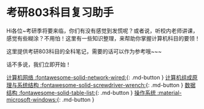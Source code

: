 考研803科目复习助手
===

Hi各位~考研季将要来临，你们有没有感觉到发慌呢？或者说，听校内老师讲课，感觉有些糊涂？不用怕！这里有一些知识整理，来帮助你掌握计算机科目的要领！

这里提供考研803科目的全科笔记，需要的话可以作为参考哦~~~

话不多说，我们立即开始！

[计算机网络 :fontawesome-solid-network-wired:](computer-network/index.md){: .md-button }
[计算机组成原理与系统结构 :fontawesome-solid-screwdriver-wrench:](computer-structure/index.md){: .md-button }
[数据结构 :fontawesome-solid-table-list:](data-structure/index.md){: .md-button }
[操作系统 :material-microsoft-windows:](operating-system/index.md){: .md-button }

